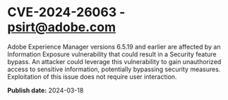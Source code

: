 # CVE-2024-26063 - psirt@adobe.com

Adobe Experience Manager versions 6.5.19 and earlier are affected by an Information Exposure vulnerability that could result in a Security feature bypass. An attacker could leverage this vulnerability to gain unauthorized access to sensitive information, potentially bypassing security measures. Exploitation of this issue does not require user interaction.

**Publish date:** 2024-03-18
